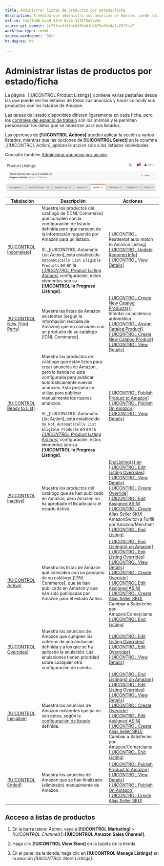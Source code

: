 ```yaml
---
title: Administrar listas de productos por estado/ficha
description: A medida que administra sus anuncios de Amazon, puede aplicar acciones a sus anuncios según el estado.
exl-id: 33effdd8-baa9-4fc5-8c7e-313175eb7e9c
source-git-commit: 2c753ec5f6f4cd509e61b4875e09e9a1a2577ee7
workflow-type: tm+mt
source-wordcount: '361'
ht-degree: 0%

---
```


# Administrar listas de productos por estado/ficha

La página _[!UICONTROL Product Listings]_contiene varias pestañas desde las que puede ver los estados de todos sus anuncios y hacer coincidir sus productos con los listados de Amazon.

Las tareas de listado disponibles difieren ligeramente en cada ficha, pero los [controles del espacio de trabajo](./workspace-controls.md) son los mismos y le permiten personalizar los datos que se muestran para sus listados.

Las opciones de **[!UICONTROL Actions]** pueden aplicar la acción a varios listados, mientras que las opciones de **[!UICONTROL Select]** en la columna _[!UICONTROL Action]_aplican la acción solo a los listados individuales.

Consulte también [Administrar anuncios por acción](./managing-listings-by-action.md).

![Pestañas de listas de productos](assets/amazon-product-listings-tabs.png)

| Tabulación | Descripción | Acciones |
|--- |--- |--- |
| [[!UICONTROL Incomplete]](./incomplete-listings.md) | Muestra los productos del catálogo de [!DNL Commerce] que cumplen con la configuración de listado definida pero que carecen de la información requerida por Amazon para un listado.<br><br>Si  _[!UICONTROL Automatic List Action]_está establecido  `Automatically List Eligible Products` en en la  [_[!UICONTROL Product Listing Actions]_](./product-listing-actions.md) configuración, estos elementos son su **[!UICONTROL In Progress Listings]**. | [!UICONTROL Reattempt auto match to Amazon Listing]<br>[[!UICONTROL Update Required Info]](./amazon-manually-update-incomplete-listing.md)<br>[[!UICONTROL View Details]](./product-listing-details.md) |
| [[!UICONTROL New Third Party]](./new-third-party-listings.md) | Muestra las listas de Amazon existentes (según la información recibida de Amazon) que no coinciden con un producto de su catálogo [!DNL Commerce]. | [[!UICONTROL Create New Catalog Product(s)]](./creating-assigning-catalog-products.md)<br>Intentar coincidencia automática<br>[[!UICONTROL Assign Catalog Product]](./creating-assigning-catalog-products.md)<br>[[!UICONTROL Create New Catalog Product]](./creating-assigning-catalog-products.md)<br>[[!UICONTROL View Details]](./product-listing-details.md) |
| [[!UICONTROL Ready to List]](./ready-to-list.md) | Muestra los productos de catálogo que están listos para crear anuncios de Amazon, pero la tienda no está configurada para publicar automáticamente nuevos anuncios. Esta pestaña se utiliza para publicar manualmente los nuevos anuncios.<br><br>Si  _[!UICONTROL Automatic List Action]_está establecido  `Do Not Automatically List Eligible Products` en en la  [_[!UICONTROL Product Listing Actions]_](./product-listing-actions.md) configuración, estos elementos son su **[!UICONTROL In Progress Listings]**. | [[!UICONTROL Publish Product to Amazon]](./publish-listings-manually.md)<br>[[!UICONTROL Publish On Amazon]](./publish-listings-manually.md)<br>[[!UICONTROL View Details]](./product-listing-details.md) |
| [[!UICONTROL Inactive]](./inactive-listings.md) | Muestra los productos del catálogo que se han publicado en Amazon, pero Amazon no ha aprobado el listado para el estado Activo. | [ EndListing(s) en ](./end-listings-manually.md)<br>[[!UICONTROL Edit Listing Overrides]](./creating-editing-overrides.md)<br>[[!UICONTROL View Details]](./product-listing-details.md)<br>[[!UICONTROL Create Override]](./creating-editing-overrides.md)<br>[[!UICONTROL Edit Assigned ASIN]](./edit-assigned-asin.md)<br>[[!UICONTROL Create Alias Seller SKU]](./create-alias-seller-sku.md#region-specific)<br>AmazonSwitch a Fulfill por Amazon/Merchant<br>[[!UICONTROL End Listing]](./end-listings-manually.md) |
| [[!UICONTROL Active]](./active-listings.md) | Muestra las listas de Amazon que coinciden con un producto de su catálogo [!DNL Commerce], que se han publicado en Amazon y que han sido publicadas por Amazon para el estado Activo. | [[!UICONTROL End Listing(s) on Amazon]](./end-listings-manually.md)<br>[[!UICONTROL Edit Listing Overrides]](./creating-editing-overrides.md)<br>[[!UICONTROL View Details]](./product-listing-details.md)<br>[[!UICONTROL Create Override]](./creating-editing-overrides.md)<br>[[!UICONTROL Edit Assigned ASIN]](./edit-assigned-asin.md)<br>[[!UICONTROL Create Alias Seller SKU]](./create-alias-seller-sku.md#region-specific)<br>Cambiar a Satisfecho por Amazon/Comerciante<br>[[!UICONTROL End Listing]](./end-listings-manually.md) |
| [[!UICONTROL Overrides]](./overrides.md) | Muestra los anuncios de Amazon que cumplen los criterios de una anulación definida y a los que se ha aplicado la anulación. Las anulaciones tienen prioridad sobre cualquier otra configuración de cuenta. | [[!UICONTROL Edit Listing Overrides]](./creating-editing-overrides.md)<br>[[!UICONTROL Edit Overrides]](./creating-editing-overrides.md)<br>[[!UICONTROL View Details]](./product-listing-details.md) |
| [[!UICONTROL Ineligible]](./ineligible-listings.md) | Muestra los anuncios de Amazon existentes que ya no son aptos, según la [configuración de listado](./listing-settings.md) definida. | [[!UICONTROL End Listing(s) on Amazon]](./end-listings-manually.md)<br>[[!UICONTROL Edit Listing Overrides]](./creating-editing-overrides.md)<br>[[!UICONTROL View Details]](./product-listing-details.md)<br>[[!UICONTROL Create Override]](./creating-editing-overrides.md)<br>[[!UICONTROL Edit Assigned ASIN]](./edit-assigned-asin.md)<br>[[!UICONTROL Create Alias Seller SKU]](./create-alias-seller-sku.md#region-specific)<br>Cambiar a Satisfecho por Amazon/Comerciante<br>[[!UICONTROL End Listing]](./end-listings-manually.md) |
| [[!UICONTROL Ended]](./ended-listings.md) | Muestra los anuncios de Amazon que se han finalizado (eliminado) manualmente de Amazon. | [[!UICONTROL Publish Product to Amazon]](./publish-listings-manually.md)<br>[[!UICONTROL View Details]](./product-listing-details.md)<br>[[!UICONTROL Publish On Amazon]](./publish-listings-manually.md)<br>[[!UICONTROL Create Alias Seller SKU]](./create-alias-seller-sku.md#region-specific) |

## Acceso a listas de productos

1. En la barra lateral _Admin_, vaya a **[!UICONTROL Marketing]** > _[!UICONTROL Channels]_>**[!UICONTROL Amazon Sales Channel]**.

1. Haga clic **[!UICONTROL View Store]** en la tarjeta de la tienda.

1. En el panel de la tienda, haga clic en **[!UICONTROL Manage Listings]** en la sección _[!UICONTROL Store Listings]_.
